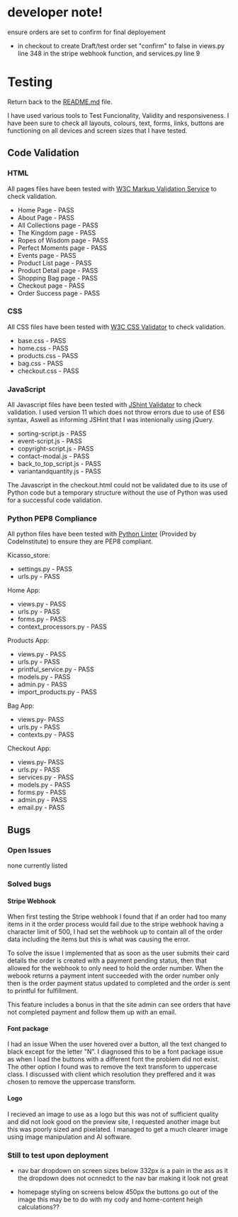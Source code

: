 # developer note!
ensure orders are set to confirm for final deployement


- in checkout to create Draft/test order set "confirm" to false in views.py line 348 in the stripe webhook function, and services.py line 9

# Testing
Return back to the [README.md](README.md) file.

I have used various tools to Test Funcionality, Validity and responsiveness. I have been sure to check all layouts, colours, text, forms, links, buttons are functioning on all devices and screen sizes that I have tested.

## Code Validation

### HTML
All pages files have been tested with [W3C Markup Validation Service](https://validator.w3.org/) to check validation.

- Home Page - PASS
- About Page - PASS
- All Collections page - PASS
- The Kingdom page - PASS
- Ropes of Wisdom page - PASS
- Perfect Moments page - PASS
- Events page - PASS
- Product List page - PASS
- Product Detail page - PASS
- Shopping Bag page - PASS
- Checkout page - PASS
- Order Success page - PASS

### CSS

All CSS files have been tested with [W3C CSS Validator](https://jigsaw.w3.org/css-validator) to check validation.

- base.css - PASS
- home.css - PASS
- products.css - PASS
- bag.css - PASS
- checkout.css - PASS

### JavaScript

All Javascript files have been tested with [JShint Validator](https://jshint.com) to check validation. I used version 11 which does not throw errors due to use of ES6 syntax, Aswell as informing JSHint that I was intenionally using jQuery.

- sorting-script.js - PASS
- event-script.js - PASS
- copyright-script.js - PASS
- contact-modal.js - PASS
- back_to_top_script.js - PASS
- variantandquantity.js - PASS

The Javascript in the checkout.html could not be validated due to its use of Python code but a temporary structure without the use of Python was used for a successful code validation.

### Python PEP8 Compliance

All python files have been tested with [Python Linter](https://pep8ci.herokuapp.com/) (Provided by CodeInstitute) to ensure they are PEP8 compliant.

Kicasso_store:
- settings.py - PASS
- urls.py - PASS

Home App:
- views.py - PASS
- urls.py - PASS
- forms.py - PASS
- context_processors.py - PASS

Products App:
- views.py - PASS
- urls.py - PASS
- printful_service.py - PASS
- models.py - PASS
- admin.py - PASS
- import_products.py - PASS

Bag App:
- views.py- PASS
- urls.py - PASS
- contexts.py - PASS

Checkout App:
- views.py- PASS
- urls.py - PASS
- services.py - PASS
- models.py - PASS
- forms.py - PASS
- admin.py - PASS
- email.py - PASS

## Bugs
### Open Issues
none currently listed

### Solved bugs
#### Stripe Webhook
When first testing the Stripe webhook I found that if an order had too many items in it the order process would fail due to the stripe webhook having a character limit of 500, I had set the webhook up to contain all of the order data including the items but this is what was causing the error.

To solve the issue I implemented that as soon as the user submits their card details the order is created with a payment pending status, then that allowed for the webhook to only need to hold the order number. When the webook returns a payment intent succeeded with the order number only then is the order payment status updated to completed and the order is sent to printful for fulfillment.

This feature includes a bonus in that the site admin can see orders that have not completed payment and follow them up with an email.


#### Font package
I had an issue When the user hovered over a button, all the text changed to black except for the letter "N". I diagnosed this to be a font package issue as when I load the buttons with a different font the problem did not exist. The other option I found was to remove the text transform to uppercase class. 
I discussed with client which resolution they preffered and it was chosen to remove the uppercase transform.

#### Logo
I recieved an image to use as a logo but this was not of sufficient quality and did not look good on the preview site, I requested another image but this was poorly sized and pixelated.
I managed to get a much clearer image using image manipulation and AI software.

### Still to test upon deployment

- nav bar dropdown on screen sizes below 332px is a pain in the ass as it the dropdown does not ocnnedct to the nav bar making it look not great

- homepage styling on screens below 450px the buttons go out of the image this may be to do with my cody and home-content heigh calculations??
